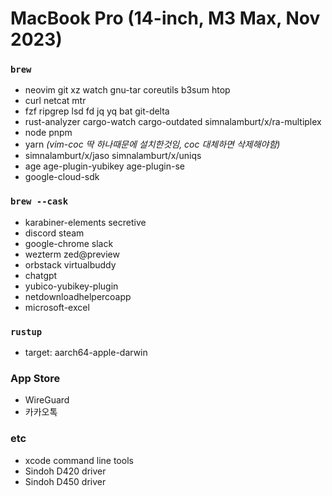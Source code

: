 MacBook Pro (14-inch, M3 Max, Nov 2023)
========

### `brew`
- neovim git xz watch gnu-tar coreutils b3sum htop
- curl netcat mtr
- fzf ripgrep lsd fd jq yq bat git-delta
- rust-analyzer cargo-watch cargo-outdated simnalamburt/x/ra-multiplex
- node pnpm
- yarn *(vim-coc 딱 하나때문에 설치한것임, coc 대체하면 삭제해야함)*
- simnalamburt/x/jaso simnalamburt/x/uniqs
- age age-plugin-yubikey age-plugin-se
- google-cloud-sdk

### `brew --cask`
- karabiner-elements secretive
- discord steam
- google-chrome slack
- wezterm zed@preview
- orbstack virtualbuddy
- chatgpt
- yubico-yubikey-plugin
- netdownloadhelpercoapp
- microsoft-excel

### `rustup`
- target: aarch64-apple-darwin

### App Store
- WireGuard
- 카카오톡

### etc
- xcode command line tools
- Sindoh D420 driver
- Sindoh D450 driver
